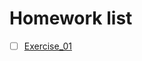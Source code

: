 # Homework list
- [ ] [Exercise_01](https://raw.githubusercontent.com/tht312/computational_physics_N2015301020013/tht312-patch-1/QQ%E6%88%AA%E5%9B%BE20170912002119.png)
